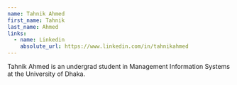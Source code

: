 ```yaml
---
name: Tahnik Ahmed 
first_name: Tahnik 
last_name: Ahmed 
links:
  - name: Linkedin
    absolute_url: https://www.linkedin.com/in/tahnikahmed 
---
```

Tahnik Ahmed is an undergrad student in Management Information Systems at the University of Dhaka. 
